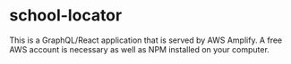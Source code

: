 # school-locator

This is a GraphQL/React application that is served by AWS Amplify. A free AWS account is necessary as well as NPM installed on your computer.
